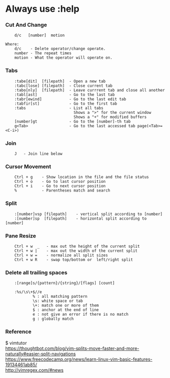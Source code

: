 # Always use :help

### Cut And Change

        d/c   [number]  motion

    Where:
        d/c    - Delete operator/change operate.
        number - The repeat times
        motion - What the operator will operate on.

### Tabs

        :tabe[dit]  [filepath]  - Open a new tab
        :tabc[lose] [filepath]  - Close current tab
        :tabo[nly]  [filepath]  - Leave currrent tab and close all another
        :tabl[ast]              - Go to the last tab
        :tabr[ewind]            - Go to the last edit tab
        :tabfir[st]             - Go to the first tab
        :tabs                   - List all tabs
                                  Shows a ">" for the current window
                                  Shows a "+" for modified buffers
        [number]gt              - Go to the [number]-th tab
        g<Tab>                  - Go to the last accessed tab page(<Tab>=<C-i>)


### Join

        J   - Join line below

### Cursor Movement

        Ctrl + g    - Show location in the file and the file status
        Ctrl + o    - Go to last cursor position
        Ctrl + i    - Go to next cursor position
        %           - Parentheses match and search

### Split

        :[number]vsp [filepath]    - vertical split according to [number]
        :[number]sp  [filepath]    - horizontal split according to [number]

### Pane Resize

        Ctrl + w  _   - max out the height of the current split
        Ctrl + w |    - max out the width of the current split
        Ctrl + w =    - normalize all split sizes
        Ctrl + w R    - swap top/bottom or  left/right split

### Delete all trailing spaces

        :[range]s/{pattern}/{string}/[flags] [count]

        :%s/\s\+$//e
                % : all matching pattern
                \s: white space or tab
                \+: match one or more of them
                $ : anchor at the end of line
                e : not give an error if there is no match
                g : globally match

### Reference

$ vimtutor  
<https://thoughtbot.com/blog/vim-splits-move-faster-and-more-naturally#easier-split-navigations>  
<https://www.freecodecamp.org/news/learn-linux-vim-basic-features-19134461ab85/>  
<http://vimregex.com/#news>
